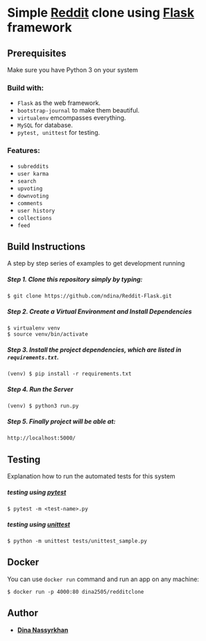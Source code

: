 # Simple [Reddit](https://www.reddit.com/) clone using [Flask](http://flask.pocoo.org/) framework


## Prerequisites

Make sure you have Python 3 on your system


### Build with:
- ```Flask``` as the web framework.
- ```bootstrap-journal``` to make them beautiful.
- ```virtualenv``` emcompasses everything.
- ```MySQL``` for database.
- ```pytest, unittest``` for testing.


### Features:
- ```subreddits``` 
- ```user karma``` 
- ```search``` 
- ```upvoting``` 
- ```downvoting```
- ```comments```
- ```user history```
- ```collections```
- ```feed```




## Build Instructions

A step by step series of examples to get  development running

##### Step 1. Clone this repository simply by typing:

```
$ git clone https://github.com/ndina/Reddit-Flask.git
```

##### Step 2. Create a Virtual Environment and Install Dependencies

```
$ virtualenv venv
$ source venv/bin/activate
```
##### Step 3.  Install the project dependencies, which are listed in ```requirements.txt```.


```
(venv) $ pip install -r requirements.txt
```

##### Step 4. Run the Server
```
(venv) $ python3 run.py
```
##### Step 5. Finally project will be able at:
```
http://localhost:5000/
```



## Testing

Explanation how to run the automated tests for this system

##### testing using [pytest](https://docs.pytest.org/en/latest/)

```
$ pytest -m <test-name>.py
```

##### testing using [unittest](https://docs.python.org/3/library/unittest.html)

```
$ python -m unittest tests/unittest_sample.py
```


















## Docker
You can use `docker run` command and run an app on any machine:
```
$ docker run -p 4000:80 dina2505/redditclone
```

 

## Author

*  **[Dina Nassyrkhan](https://github.com/ndina)**



